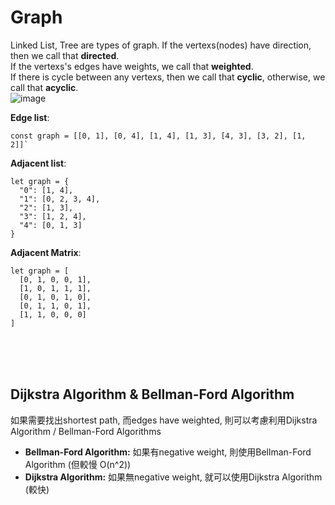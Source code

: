 # Graph

Linked List, Tree are types of graph. 
If the vertexs(nodes) have direction, then we call that <b>directed</b>. <br>
If the vertexs's edges have weights, we call that <b>weighted</b>. <br>
If there is cycle between any vertexs, then we call that <b>cyclic</b>, otherwise, we call that <b>acyclic</b>. <br> 
![image](https://user-images.githubusercontent.com/74874696/154835589-ac300e28-cdc4-486c-8777-c635fa477d3c.png)

<b>Edge list</b>:
```
const graph = [[0, 1], [0, 4], [1, 4], [1, 3], [4, 3], [3, 2], [1, 2]]`
```

<b>Adjacent list</b>:
```
let graph = {
  "0": [1, 4],
  "1": [0, 2, 3, 4],
  "2": [1, 3],
  "3": [1, 2, 4],
  "4": [0, 1, 3]
}
```

<b>Adjacent Matrix</b>:
```
let graph = [
  [0, 1, 0, 0, 1],
  [1, 0, 1, 1, 1],
  [0, 1, 0, 1, 0],
  [0, 1, 1, 0, 1],
  [1, 1, 0, 0, 0]
]
```

<br><br><br>

## Dijkstra Algorithm & Bellman-Ford Algorithm

如果需要找出shortest path, 而edges have weighted, 則可以考慮利用Dijkstra Algorithm / Bellman-Ford Algorithms

* <b>Bellman-Ford Algorithm:</b> 如果有negative weight, 則使用Bellman-Ford Algorithm  (但較慢 O(n^2))
* <b>Dijkstra Algorithm:</b> 如果無negative weight, 就可以使用Dijkstra Algorithm (較快)
